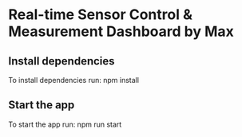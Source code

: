 # Real-time Sensor Control & Measurement Dashboard by Max

## Install dependencies

To install dependencies run:
npm install

## Start the app

To start the app run:
npm run start

